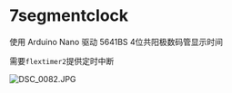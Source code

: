 # 7segmentclock
使用 Arduino Nano 驱动 5641BS 4位共阳极数码管显示时间    

需要`flextimer2`提供定时中断    

![DSC_0082.JPG](https://i.loli.net/2020/04/08/AacY8uVsCfxGeDq.jpg)

